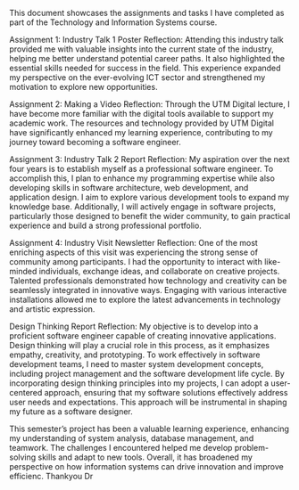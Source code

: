 This document showcases the assignments and tasks I have completed as part of the Technology and Information Systems course.

Assignment 1: Industry Talk 1 Poster
Reflection: Attending this industry talk provided me with valuable insights into the current state of the industry, helping me better understand potential career paths. It also highlighted the essential skills needed for success in the field. This experience expanded my perspective on the ever-evolving ICT sector and strengthened my motivation to explore new opportunities.

Assignment 2: Making a Video
Reflection: Through the UTM Digital lecture, I have become more familiar with the digital tools available to support my academic work. The resources and technology provided by UTM Digital have significantly enhanced my learning experience, contributing to my journey toward becoming a software engineer.

Assignment 3: Industry Talk 2 Report
Reflection: My aspiration over the next four years is to establish myself as a professional software engineer. To accomplish this, I plan to enhance my programming expertise while also developing skills in software architecture, web development, and application design. I aim to explore various development tools to expand my knowledge base. Additionally, I will actively engage in software projects, particularly those designed to benefit the wider community, to gain practical experience and build a strong professional portfolio.

Assignment 4: Industry Visit Newsletter
Reflection: One of the most enriching aspects of this visit was experiencing the strong sense of community among participants. I had the opportunity to interact with like-minded individuals, exchange ideas, and collaborate on creative projects. Talented professionals demonstrated how technology and creativity can be seamlessly integrated in innovative ways. Engaging with various interactive installations allowed me to explore the latest advancements in technology and artistic expression.

Design Thinking Report
Reflection: My objective is to develop into a proficient software engineer capable of creating innovative applications. Design thinking will play a crucial role in this process, as it emphasizes empathy, creativity, and prototyping. To work effectively in software development teams, I need to master system development concepts, including project management and the software development life cycle. By incorporating design thinking principles into my projects, I can adopt a user-centered approach, ensuring that my software solutions effectively address user needs and expectations. This approach will be instrumental in shaping my future as a software designer.

This semester’s project has been a valuable learning experience, enhancing my understanding of system analysis, database management, and teamwork. The challenges I encountered helped me develop problem-solving skills and adapt to new tools. Overall, it has broadened my perspective on how information systems can drive innovation and improve efficienc. Thankyou Dr
